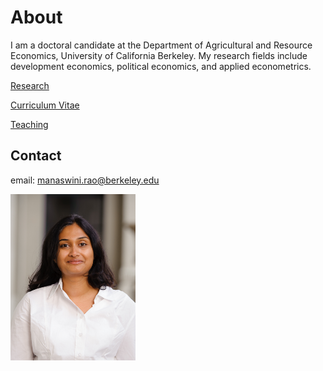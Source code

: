 # About

I am a doctoral candidate at the Department of Agricultural and Resource Economics, University of California Berkeley. My research fields include development economics, political economics, and applied econometrics. 

[Research](research.md)

[Curriculum Vitae](MRao_CV_2018_v2.pdf)

[Teaching](teaching.md)

## Contact
email: manaswini.rao@berkeley.edu

<img src="/RAOPhoto_2014-8.jpg" width="200">
